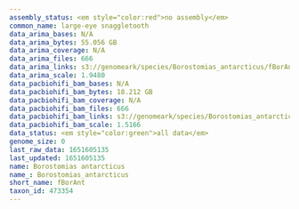 ```yaml
---
assembly_status: <em style="color:red">no assembly</em>
common_name: large-eye snaggletooth
data_arima_bases: N/A
data_arima_bytes: 55.056 GB
data_arima_coverage: N/A
data_arima_files: 666
data_arima_links: s3://genomeark/species/Borostomias_antarcticus/fBorAnt1/genomic_data/arima/<br>
data_arima_scale: 1.9480
data_pacbiohifi_bam_bases: N/A
data_pacbiohifi_bam_bytes: 18.212 GB
data_pacbiohifi_bam_coverage: N/A
data_pacbiohifi_bam_files: 666
data_pacbiohifi_bam_links: s3://genomeark/species/Borostomias_antarcticus/fBorAnt1/genomic_data/pacbiohifi_bam/<br>
data_pacbiohifi_bam_scale: 1.5166
data_status: <em style="color:green">all data</em>
genome_size: 0
last_raw_data: 1651605135
last_updated: 1651605135
name: Borostomias antarcticus
name_: Borostomias_antarcticus
short_name: fBorAnt
taxon_id: 473354
---
```


